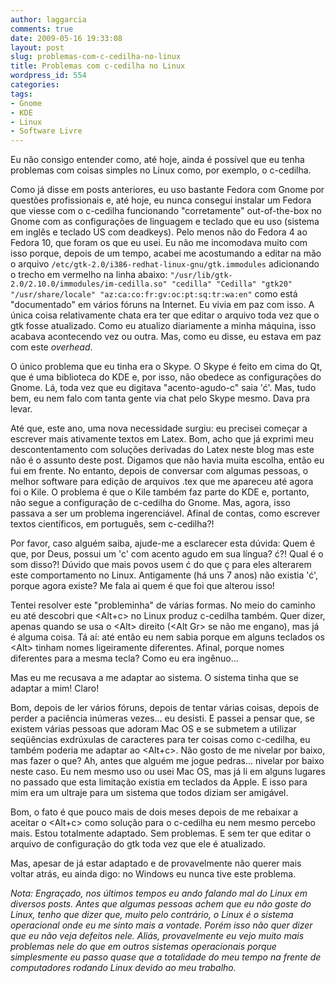 ```yaml
---
author: laggarcia
comments: true
date: 2009-05-16 19:33:08
layout: post
slug: problemas-com-c-cedilha-no-linux
title: Problemas com c-cedilha no Linux
wordpress_id: 554
categories:
tags:
- Gnome
- KDE
- Linux
- Software Livre
---
```


Eu não consigo entender como, até hoje, ainda é possível que eu tenha problemas com coisas simples no Linux como, por exemplo, o c-cedilha.

Como já disse em posts anteriores, eu uso bastante Fedora com Gnome por questões profissionais e, até hoje, eu nunca consegui instalar um Fedora que viesse com o c-cedilha funcionando "corretamente" out-of-the-box no Gnome com as configurações de linguagem e teclado que eu uso (sistema em inglês e teclado US com deadkeys). Pelo menos não do Fedora 4 ao Fedora 10, que foram os que eu usei. Eu não me incomodava muito com isso porque, depois de um tempo, acabei me acostumando a editar na mão o arquivo `/etc/gtk-2.0/i386-redhat-linux-gnu/gtk.immodules` adicionando o trecho em vermelho na linha abaixo:
`
"/usr/lib/gtk-2.0/2.10.0/immodules/im-cedilla.so"
"cedilla" "Cedilla" "gtk20" "/usr/share/locale" "az:ca:co:fr:gv:oc:pt:sq:tr:wa:en"
`
como está "documentado" em vários fóruns na Internet. Eu vivia em paz com isso. A única coisa relativamente chata era ter que editar o arquivo toda vez que o gtk fosse atualizado. Como eu atualizo diariamente a minha máquina, isso acabava acontecendo vez ou outra. Mas, como eu disse, eu estava em paz com este _overhead_.

O único problema que eu tinha era o Skype. O Skype é feito em cima do Qt, que é uma biblioteca do KDE e, por isso, não obedece as configurações do Gnome. Lá, toda vez que eu digitava "acento-agudo-c" saia 'ć'. Mas, tudo bem, eu nem falo com tanta gente via chat pelo Skype mesmo. Dava pra levar.

Até que, este ano, uma nova necessidade surgiu: eu precisei começar a escrever mais ativamente textos em Latex. Bom, acho que já exprimi meu descontentamento com soluções derivadas do Latex neste blog mas este não é o assunto deste post. Digamos que não havia muita escolha, então eu fui em frente. No entanto, depois de conversar com algumas pessoas, o melhor software para edição de arquivos .tex que me apareceu até agora foi o Kile. O problema é que o Kile também faz parte do KDE e, portanto, não segue a configuração de c-cedilha do Gnome. Mas, agora, isso passava a ser um problema ingerenciável. Afinal de contas, como escrever textos científicos, em português, sem c-cedilha?!

<flame>

Por favor, caso alguém saiba, ajude-me a esclarecer esta dúvida: Quem é que, por Deus, possui um 'c' com acento agudo em sua língua? ć?! Qual é o som disso?! Dúvido que mais povos usem ć do que ç para eles alterarem este comportamento no Linux. Antigamente (há uns 7 anos) não existia 'ć', porque agora existe? Me fala ai quem é que foi que alterou isso!

</flame>

Tentei resolver este "probleminha" de várias formas. No meio do caminho eu até descobri que &lt;Alt+c&gt; no Linux produz c-cedilha também. Quer dizer, apenas quando se usa o &lt;Alt&gt; direito (&lt;Alt Gr&gt; se não me engano), mas já é alguma coisa. Tá aí: até então eu nem sabia porque em alguns teclados os &lt;Alt&gt; tinham nomes ligeiramente diferentes. Afinal, porque nomes diferentes para a mesma tecla? Como eu era ingênuo...

Mas eu me recusava a me adaptar ao sistema. O sistema tinha que se adaptar a mim! Claro!

Bom, depois de ler vários fóruns, depois de tentar várias coisas, depois de perder a paciência inúmeras vezes... eu desisti. E passei a pensar que, se existem várias pessoas que adoram Mac OS e se submetem a utilizar seqüências exdrúxulas de caracteres para ter coisas como c-cedilha, eu também poderia me adaptar ao &lt;Alt+c&gt;. Não gosto de me nivelar por baixo, mas fazer o que? Ah, antes que alguém me jogue pedras... nivelar por baixo neste caso. Eu nem mesmo uso ou usei Mac OS, mas já li em alguns lugares no passado que esta limitação existia em teclados da Apple. E isso para mim era um ultraje para um sistema que todos diziam ser amigável.

Bom, o fato é que pouco mais de dois meses depois de me rebaixar a aceitar o &lt;Alt+c&gt; como solução para o c-cedilha eu nem mesmo percebo mais. Estou totalmente adaptado. Sem problemas. E sem ter que editar o arquivo de configuração do gtk toda vez que ele é atualizado.

Mas, apesar de já estar adaptado e de provavelmente não querer mais voltar atrás, eu ainda digo: no Windows eu nunca tive este problema.

_Nota: Engraçado, nos últimos tempos eu ando falando mal do Linux em diversos posts. Antes que algumas pessoas achem que eu não goste do Linux, tenho que dizer que, muito pelo contrário, o Linux é o sistema operacional onde eu me sinto mais a vontade. Porém isso não quer dizer que eu não veja defeitos nele. Aliás, provavelmente eu vejo muito mais problemas nele do que em outros sistemas operacionais porque simplesmente eu passo quase que a totalidade do meu tempo na frente de computadores rodando Linux devido ao meu trabalho._

